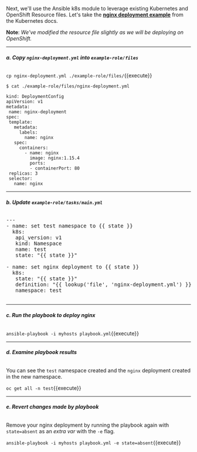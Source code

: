 Next, we'll use the Ansible k8s module to leverage existing Kubernetes and OpenShift Resource files. Let's take the **[nginx deployment example](https://kubernetes.io/docs/concepts/workloads/controllers/deployment/#creating-a-deployment)**
 from the Kubernetes docs.  

 **Note**: *We've modified the resource file slightly as we will be deploying
  on OpenShift.*

---

 ###### **a. Copy `nginx-deployment.yml` into `example-role/files`**

 `cp nginx-deployment.yml ./example-role/files/`{{execute}}

 ```
$ cat ./example-role/files/nginx-deployment.yml

kind: DeploymentConfig
apiVersion: v1
metadata:
  name: nginx-deployment
spec:
  template:
    metadata:
      labels:
        name: nginx
    spec:
      containers:
        - name: nginx
          image: nginx:1.15.4
          ports:
          - containerPort: 80
  replicas: 3
  selector:
    name: nginx
 ```
---


 ###### **b. Update `example-role/tasks/main.yml`**

 <pre class="file"
  data-filename="/root/tutorial/example-role/tasks/main.yml"
   data-target="replace">
---
- name: set test namespace to {{ state }}
  k8s:
   api_version: v1
   kind: Namespace
   name: test
   state: "{{ state }}"

- name: set nginx deployment to {{ state }}
  k8s:
   state: "{{ state }}"
   definition: "{{ lookup('file', 'nginx-deployment.yml') }}"
   namespace: test
 </pre>

---

###### **c. Run the playbook to deploy nginx**

 `ansible-playbook -i myhosts playbook.yml`{{execute}}

---

###### **d. Examine playbook results**
You can see the `test` namespace created and the `nginx` deployment created in the new namespace.

`oc get all -n test`{{execute}}

---
###### **e. Revert changes made by playbook**

Remove your nginx deployment by running the playbook again with `state=absent` as an *extra var* with the `-e` flag.

`ansible-playbook -i myhosts playbook.yml -e state=absent`{{execute}}
